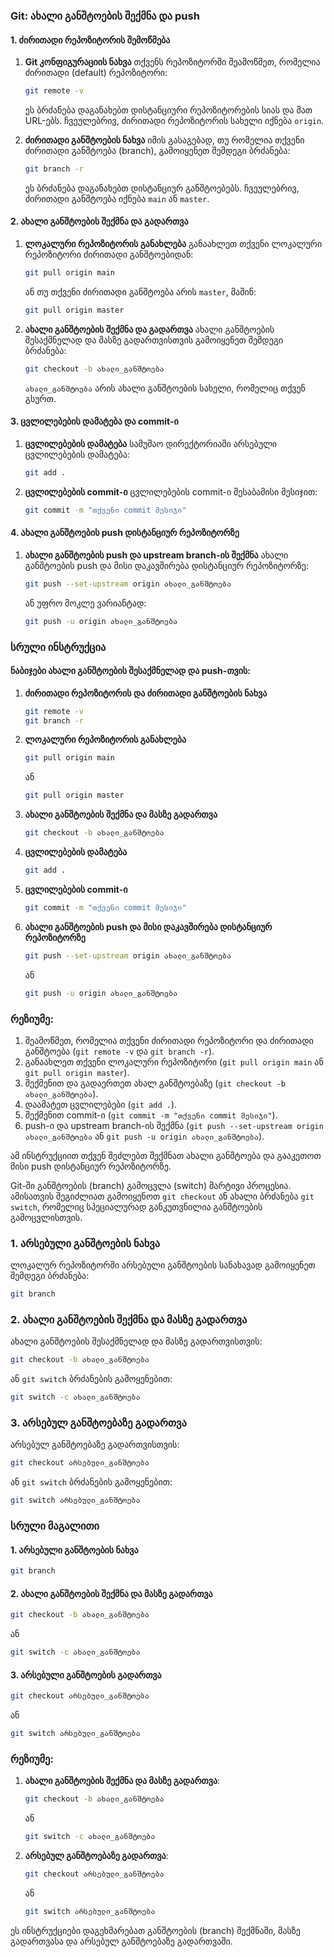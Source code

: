 ### Git: ახალი განშტოების შექმნა და push

#### 1. ძირითადი რეპოზიტორის შემოწმება

1. **Git კონფიგურაციის ნახვა**
   თქვენს რეპოზიტორში შეამოწმეთ, რომელია ძირითადი (default) რეპოზიტორი:

   ```sh
   git remote -v
   ```

   ეს ბრძანება დაგანახებთ დისტანციური რეპოზიტორების სიას და მათ URL-ებს. ჩვეულებრივ, ძირითადი რეპოზიტორის სახელი იქნება `origin`.

2. **ძირითადი განშტოების ნახვა**
   იმის გასაგებად, თუ რომელია თქვენი ძირითადი განშტოება (branch), გამოიყენეთ შემდეგი ბრძანება:

   ```sh
   git branch -r
   ```

   ეს ბრძანება დაგანახებთ დისტანციურ განშტოებებს. ჩვეულებრივ, ძირითადი განშტოება იქნება `main` ან `master`.

#### 2. ახალი განშტოების შექმნა და გადართვა

1. **ლოკალური რეპოზიტორის განახლება**
   განაახლეთ თქვენი ლოკალური რეპოზიტორი ძირითადი განშტოებიდან:

   ```sh
   git pull origin main
   ```

   ან თუ თქვენი ძირითადი განშტოება არის `master`, მაშინ:

   ```sh
   git pull origin master
   ```

2. **ახალი განშტოების შექმნა და გადართვა**
   ახალი განშტოების შესაქმნელად და მასზე გადართვისთვის გამოიყენეთ შემდეგი ბრძანება:

   ```sh
   git checkout -b ახალი_განშტოება
   ```

   `ახალი_განშტოება` არის ახალი განშტოების სახელი, რომელიც თქვენ გსურთ.

#### 3. ცვლილებების დამატება და commit-ი

1. **ცვლილებების დამატება**
   სამუშაო დირექტორიაში არსებული ცვლილებების დამატება:

   ```sh
   git add .
   ```

2. **ცვლილებების commit-ი**
   ცვლილებების commit-ი შესაბამისი მესიჯით:

   ```sh
   git commit -m "თქვენი commit მესიჯი"
   ```

#### 4. ახალი განშტოების push დისტანციურ რეპოზიტორზე

1. **ახალი განშტოების push და upstream branch-ის შექმნა**
   ახალი განშტოების push და მისი დაკავშირება დისტანციურ რეპოზიტორზე:

   ```sh
   git push --set-upstream origin ახალი_განშტოება
   ```

   ან უფრო მოკლე ვარიანტად:

   ```sh
   git push -u origin ახალი_განშტოება
   ```

### სრული ინსტრუქცია

#### ნაბიჯები ახალი განშტოების შესაქმნელად და push-თვის:

1. **ძირითადი რეპოზიტორის და ძირითადი განშტოების ნახვა**

   ```sh
   git remote -v
   git branch -r
   ```

2. **ლოკალური რეპოზიტორის განახლება**

   ```sh
   git pull origin main
   ```

   ან

   ```sh
   git pull origin master
   ```

3. **ახალი განშტოების შექმნა და მასზე გადართვა**

   ```sh
   git checkout -b ახალი_განშტოება
   ```

4. **ცვლილებების დამატება**

   ```sh
   git add .
   ```

5. **ცვლილებების commit-ი**

   ```sh
   git commit -m "თქვენი commit მესიჯი"
   ```

6. **ახალი განშტოების push და მისი დაკავშირება დისტანციურ რეპოზიტორზე**

   ```sh
   git push --set-upstream origin ახალი_განშტოება
   ```

   ან

   ```sh
   git push -u origin ახალი_განშტოება
   ```

### რეზიუმე:

1. შეამოწმეთ, რომელია თქვენი ძირითადი რეპოზიტორი და ძირითადი განშტოება (`git remote -v` და `git branch -r`).
2. განაახლეთ თქვენი ლოკალური რეპოზიტორი (`git pull origin main` ან `git pull origin master`).
3. შექმენით და გადაერთეთ ახალ განშტოებაზე (`git checkout -b ახალი_განშტოება`).
4. დაამატეთ ცვლილებები (`git add .`).
5. შექმენით commit-ი (`git commit -m "თქვენი commit მესიჯი"`).
6. push-ი და upstream branch-ის შექმნა (`git push --set-upstream origin ახალი_განშტოება` ან `git push -u origin ახალი_განშტოება`).

ამ ინსტრუქციით თქვენ შეძლებთ შექმნათ ახალი განშტოება და გააკეთოთ მისი push დისტანციურ რეპოზიტორზე.

Git-ში განშტოების (branch) გამოცვლა (switch) მარტივი პროცესია. ამისათვის შეგიძლიათ გამოიყენოთ `git checkout` ან ახალი ბრძანება `git switch`, რომელიც სპეციალურად განკუთვნილია განშტოების გამოცვლისთვის.

### 1. არსებული განშტოების ნახვა

ლოკალურ რეპოზიტორში არსებული განშტოების სანახავად გამოიყენეთ შემდეგი ბრძანება:

```sh
git branch
```

### 2. ახალი განშტოების შექმნა და მასზე გადართვა

ახალი განშტოების შესაქმნელად და მასზე გადართვისთვის:

```sh
git checkout -b ახალი_განშტოება
```

ან `git switch` ბრძანების გამოყენებით:

```sh
git switch -c ახალი_განშტოება
```

### 3. არსებულ განშტოებაზე გადართვა

არსებულ განშტოებაზე გადართვისთვის:

```sh
git checkout არსებული_განშტოება
```

ან `git switch` ბრძანების გამოყენებით:

```sh
git switch არსებული_განშტოება
```

### სრული მაგალითი

#### 1. არსებული განშტოების ნახვა

```sh
git branch
```

#### 2. ახალი განშტოების შექმნა და მასზე გადართვა

```sh
git checkout -b ახალი_განშტოება
```

ან

```sh
git switch -c ახალი_განშტოება
```

#### 3. არსებული განშტოების გადართვა

```sh
git checkout არსებული_განშტოება
```

ან

```sh
git switch არსებული_განშტოება
```

### რეზიუმე:

1. **ახალი განშტოების შექმნა და მასზე გადართვა**:

   ```sh
   git checkout -b ახალი_განშტოება
   ```

   ან

   ```sh
   git switch -c ახალი_განშტოება
   ```

2. **არსებულ განშტოებაზე გადართვა**:
   ```sh
   git checkout არსებული_განშტოება
   ```
   ან
   ```sh
   git switch არსებული_განშტოება
   ```

ეს ინსტრუქციები დაგეხმარებათ განშტოების (branch) შექმნაში, მასზე გადართვასა და არსებულ განშტოებაზე გადართვაში.
